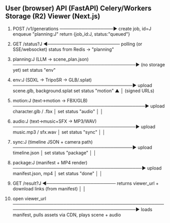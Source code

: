 
User (browser)                      API (FastAPI)                   Celery/Workers                     Storage (R2)                 Viewer (Next.js)
-----------------------------------------------------------------------------------------------------------------------------------------------------------------
1) POST /v1/generations  ─────────────────►  create job, id=J
                                     enqueue "planning:J"
                                     return {job_id:J, status:"queued"}

2) GET /status?J  ◄───────────────────────  polling (or SSE/websocket)
                     status from Redis → "planning"

3) planning:J  (LLM → scene_plan.json) ───────────────────────────────────────►  (no storage yet)
   set status "env"

4) env:J  (SDXL → TripoSR → GLB/.splat) ──────────────────────────────────────►  upload scene.glb, background.splat
                                          set status "motion"                                                ▲
                                                                                                            │ (signed URLs)
5) motion:J (text→motion → FBX/GLB) ──────────────────────────────────────────►  upload character.glb / .fbx │
                                          set status "audio"                                                 │
                                                                                                            │
6) audio:J (text→music+SFX → MP3/WAV) ───────────────────────────────────────►  upload music.mp3 / sfx.wav   │
                                          set status "sync"                                                  │
                                                                                                            │
7) sync:J (timeline JSON + camera path) ──────────────────────────────────────►  upload timeline.json         │
                                          set status "package"                                               │
                                                                                                            │
8) package:J (manifest + MP4 render) ─────────────────────────────────────────►  upload manifest.json, mp4    │
                                          set status "done"                                                  │
                                                                                                            │
9) GET /result?J  ◄──────────────────────  returns viewer_url + download links (from manifest)               │
                                                                                                            │
10) open viewer_url  ───────────────────────────────────────────────────────────────────────────────────────►  loads manifest, pulls assets via CDN,
                                                                                                               plays scene + audio
